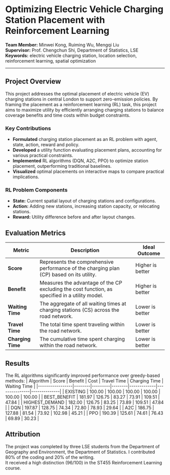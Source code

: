 # Optimizing Electric Vehicle Charging Station Placement with Reinforcement Learning

**Team Member:** Minwei Kong, Ruiming Wu, Mengqi Liu  
**Supervisor:** Prof. Chengchun Shi, Department of Statistics, LSE    
**Keywords:** electric vehicle charging station, location selection, reinforcement learning, spatial optimization  

---

## Project Overview
This project addresses the optimal placement of electric vehicle (EV) charging stations in central London to support zero-emission policies. By framing the placement as a reinforcement learning (RL) task, this project aims to maximize utility by efficiently arranging charging stations to balance coverage benefits and time costs within budget constraints.

### Key Contributions
- **Formulated** charging station placement as an RL problem with agent, state, action, reward and policy.
- **Developed** a utility function evaluating placement plans, accounting for various practical constraints.
- **Implemented** RL algorithms (DQN, A2C, PPO) to optimize station placement, outperforming traditional baselines.
- **Visualized** optimal placements on interactive maps to compare practical implications.

### RL Problem Components
- **State:** Current spatial layout of charging stations and configurations.
- **Action:** Adding new stations, increasing station capacity, or relocating stations.
- **Reward:** Utility difference before and after layout changes.

## Evaluation Metrics
| Metric         | Description                                                                                      | Ideal Outcome   |
|----------------|--------------------------------------------------------------------------------------------------|-----------------|
| **Score**      | Represents the comprehensive performance of the charging plan (CP) based on its utility.          | Higher is better|
| **Benefit**    | Measures the advantage of the CP excluding the cost function, as specified in a utility model.     | Higher is better|
| **Waiting Time**| The aggregate of all waiting times at charging stations (CS) across the road network.             | Lower is better |
| **Travel Time** | The total time spent traveling within the road network.                                           | Lower is better |
| **Charging Time**| The cumulative time spent charging within the road network.                                      | Lower is better |


## Results
The RL algorithms significantly improved performance over greedy-based methods:
| Algorithm       | Score  | Benefit | Cost   | Travel Time | Charging Time | Waiting Time |
|-----------------|--------|---------|--------|-------------|---------------|--------------|
| EXISTING        | 100.00 | 100.00  | 100.00 | 100.00      | 100.00        | 100.00       |
| BEST_BENEFIT    | 181.97 | 126.75  | 83.27  | 73.91       | 109.51        | 47.84        |
| HIGHEST_DEMAND  | 182.00 | 126.75  | 83.25  | 73.89       | 109.51        | 47.84        |
| DQN             | 197.87 | 128.75  | 74.34  | 72.80       | 78.93         | 29.64        |
| A2C             | 186.75 | 127.88  | 81.54  | 73.92       | 102.98        | 45.21        |
| PPO             | 190.39 | 125.61  | 74.61  | 76.43       | 69.89         | 30.23        |


## Attribution
The project was completed by three LSE students from the Department of Geography and Environment, the Department of Statistics. I contributed 80% of the coding and 20% of the writing.     
It received a high distinction (96/100) in the ST455 Reinforcement Learning course.
